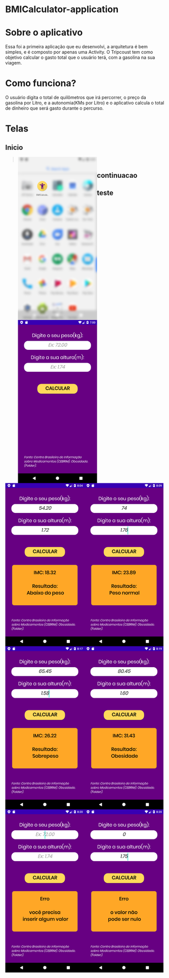# BMICalculator-application

# Sobre o aplicativo

Essa foi a primeira aplicação que eu desenvolvi, a arquitetura é bem simples, e é composto por apenas uma Activity. 
O Tripcoust tem como objetivo calcular o gasto total que o usuário terá, com a gasolina na sua viagem.

# Como funciona?

O usuário digita o total de quilômetros que irá percorrer, o preço da gasolina por Litro, e a autonomia(KMs por Litro) e o 
aplicativo calcula o total de dinheiro que será gasto durante o percurso.

# Telas

## Inicio

 > <img alt="imagem da tela inicial" src="https://github.com/MariaLuiza-CS/BMICalculator-application/blob/master/photoicon01.png" width="250" align="left"></img>        
 > <img alt="imagem da tela com dados" src="https://github.com/MariaLuiza-CS/BMICalculator-application/blob/master/photo01.png" width="250" align="left">  
  
## continuacao

  <img alt="imagem da tela inicial" src="https://github.com/MariaLuiza-CS/BMICalculator-application/blob/master/photoabaixo.png" width="250" align="left">           
  <img alt="imagem da tela com dados" src="https://github.com/MariaLuiza-CS/BMICalculator-application/blob/master/photonormal.png" width="250" align="left">         
  <img alt="imagem da tela inicial" src="https://github.com/MariaLuiza-CS/BMICalculator-application/blob/master/photosobre.png" width="250" align="left">           
  <img alt="imagem da tela com dados" src="https://github.com/MariaLuiza-CS/BMICalculator-application/blob/master/photoobesidade.png" width="250" align="left">   
  
## teste

  <img alt="imagem da tela inicial" src="https://github.com/MariaLuiza-CS/BMICalculator-application/blob/master/photonull.png" width="250" align="left">           
  <img alt="imagem da tela inicial" src="https://github.com/MariaLuiza-CS/BMICalculator-application/blob/master/photonulo.png" width="250" align="left">           
